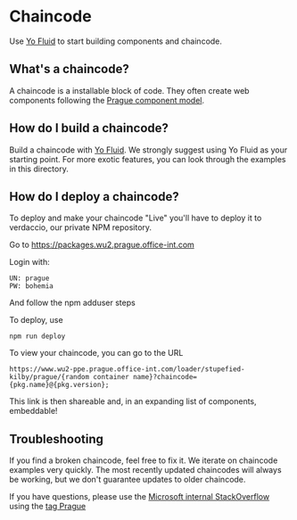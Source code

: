# Chaincode

Use [Yo Fluid](../../tools/generator-fluid/README.md) to start building components and chaincode.

## What's a chaincode?
A chaincode is a installable block of code. They often create web components following the [Prague component model](../../docs/architecture/components/web-component-model.md).

## How do I build a chaincode?
Build a chaincode with [Yo Fluid](../../tools/generator-fluid/README.md). We strongly suggest using Yo Fluid as your starting point. For more exotic features, you can look through the examples in this directory.

## How do I deploy a chaincode?

To deploy and make your chaincode "Live" you'll have to deploy it to verdaccio, our private NPM repository.

Go to https://packages.wu2.prague.office-int.com

Login with:

    UN: prague
    PW: bohemia

And follow the npm adduser steps

To deploy, use

    npm run deploy


To view your chaincode, you can go to the URL

    https://www.wu2-ppe.prague.office-int.com/loader/stupefied-kilby/prague/{random container name}?chaincode={pkg.name}@{pkg.version};

This link is then shareable and, in an expanding list of components, embeddable!


## Troubleshooting
If you find a broken chaincode, feel free to fix it. We iterate on chaincode examples very quickly. The most recently updated chaincodes will always be working, but we don't guarantee updates to older chaincode.

If you have questions, please use the [Microsoft internal StackOverflow](https://stackoverflow.microsoft.com/) using the [tag Prague](https://stackoverflow.microsoft.com/questions/tagged/prague)
